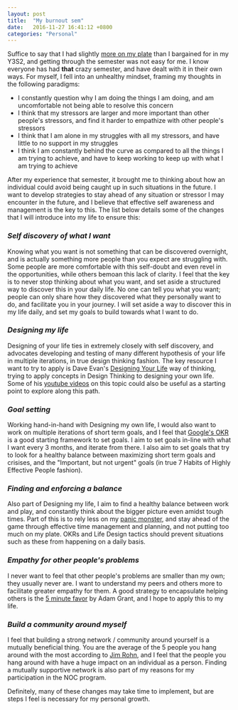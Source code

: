 ```yaml
---
layout: post
title:  "My burnout sem"
date:   2016-11-27 16:41:12 +0800
categories: "Personal"
---
```


Suffice to say that I had slightly [more on my plate](https://kaikaiyi.wordpress.com/) than I bargained for in my Y3S2, and getting through the semester was not easy for me. I know everyone has had **that** crazy semester, and have dealt with it in their own ways. For myself, I fell into an unhealthy mindset, framing my thoughts in the following paradigms:
+ I constantly question why I am doing the things I am doing, and am uncomfortable not being able to resolve this concern
+ I think that my stressors are larger and more important than other people's stressors, and find it harder to empathize with other people's stressors
+ I think that I am alone in my struggles with all my stressors, and have little to no support in my struggles
+ I think I am constantly behind the curve as compared to all the things I am trying to achieve, and have to keep working to keep up with what I am trying to achieve

After my experience that semester, it brought me to thinking about how an individual could avoid being caught up in such situations in the future. I want to develop strategies to stay ahead of any situation or stressor I may encounter in the future, and I believe that effective self awareness and management is the key to this. The list below details some of the changes that I will introduce into my life to ensure this:

### *Self discovery of what I want*
Knowing what you want is not something that can be discovered overnight, and is actually something more people than you expect are struggling with. Some people are more comfortable with this self-doubt and even revel in the opportunities, while others bemoan this lack of clarity. I feel that the key is to never stop thinking about what you want, and set aside a structured way to discover this in your daily life. No one can tell you what you want; people can only share how they discovered what they personally want to do, and facilitate you in your journey. I will set aside a way to discover this in my life daily, and set my goals to build towards what I want to do.

### *Designing my life*
Designing of your life ties in extremely closely with self discovery, and advocates developing and testing of many different hypothesis of your life in multiple iterations, in true design thinking fashion. The key resource I want to try to apply is Dave Evan's [Designing Your Life](http://designingyour.life/) way of thinking, trying to apply concepts in Design Thinking to designing your own life. Some of his [youtube videos](https://www.youtube.com/watch?v=syJONL-pkyQ&t=131s) on this topic could also be useful as a starting point to explore along this path.

### *Goal setting* 
Working hand-in-hand with Designing my own life, I would also want to work on multiple iterations of short term goals, and I feel that [Google's OKR](https://rework.withgoogle.com/guides/set-goals-with-okrs/steps/introduction/) is a good starting framework to set goals. I aim to set goals in-line with what I want every 3 months, and iterate from there. I also aim to set goals that try to look for a healthy balance between maximizing short term goals and crisises, and the "Important, but not urgent" goals (in true 7 Habits of Highly Effective People fashion).

### *Finding and enforcing a balance*
Also part of Designing my life, I aim to find a healthy balance between work and play, and constantly think about the bigger picture even amidst tough times. Part of this is to rely less on my [panic monster](http://waitbutwhy.com/2013/10/why-procrastinators-procrastinate.html), and stay ahead of the game through effective time management and planning, and not putting too much on my plate. OKRs and Life Design tactics should prevent situations such as these from happening on a daily basis.

### *Empathy for other people's problems*
I never want to feel that other people's problems are smaller than my own; they usually never are. I want to understand my peers and others more to facilitate greater empathy for them. A good strategy to encapsulate helping others is the [5 minute favor](https://www.forbes.com/sites/kareanderson/2013/07/17/pay-it-forward-with-the-five-minute-favor/#ca3aa336f5db) by Adam Grant, and I hope to apply this to my life.

### *Build a community around myself*
I feel that building a strong network / community around yourself is a mutually beneficial thing. You are the average of the 5 people you hang around with the most according to [Jim Rohn](http://www.businessinsider.com/jim-rohn-youre-the-average-of-the-five-people-you-spend-the-most-time-with-2012-7), and I feel that the people you hang around with have a huge impact on an individual as a person. Finding a mutually supportive network is also part of my reasons for my participation in the NOC program. 

Definitely, many of these changes may take time to implement, but are steps I feel is necessary for my personal growth.
